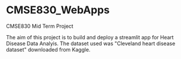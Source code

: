 # CMSE830_WebApps
CMSE830 Mid Term Project

The aim of this project is to build and deploy a streamlit app for Heart Disease Data Analyis. The dataset used was "Cleveland heart disease dataset" downloaded from Kaggle.


